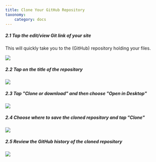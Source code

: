 ```yaml
---
title: Clone Your GitHub Repository
taxonomy:
    category: docs
---
```


##### 2.1 Tap the edit/view Git link of your site

This will quickly take you to the (GitHub) repository holding your files.

![][1]

[1]: ../../images/course-hub-with-git-sync---desktop-editing/tap-the-edit-view-git-link-of-your-site.png

##### 2.2 Tap on the title of the repository

![][2]

[2]: ../../images/course-hub-with-git-sync---desktop-editing/tap-on-the-title-of-the-repository.png

##### 2.3 Tap "Clone or download" and then choose "Open in Desktop"

![][3]

[3]: ../../images/course-hub-with-git-sync---desktop-editing/tap--clone-or-download--and-then-choose--open-in-desktop-.png

##### 2.4 Choose where to save the cloned repository and tap "Clone"

![][4]

[4]: ../../images/course-hub-with-git-sync---desktop-editing/choose-where-to-save-the-cloned-repository-and-tap--clone-.png

##### 2.5 Review the GitHub history of the cloned repository

![][5]

[5]: ../../images/course-hub-with-git-sync---desktop-editing/review-the-github-history-of-the-cloned-repository.png
